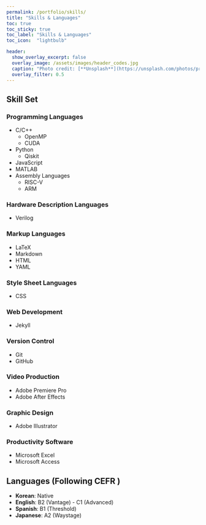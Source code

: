 ```yaml
---
permalink: /portfolio/skills/
title: "Skills & Languages"
toc: true
toc_sticky: true
toc_label: "Skills & Languages"
toc_icon:  "lightbulb"

header:
  show_overlay_excerpt: false
  overlay_image: /assets/images/header_codes.jpg
  caption: "Photo credit: [**Unsplash**](https://unsplash.com/photos/programming-codes-GI1hwOGqGtE)"
  overlay_filter: 0.5
---
```


## Skill Set

### Programming Languages

- C/C++
    - OpenMP
    - CUDA
- Python
    - Qiskit
- JavaScript
- MATLAB
- Assembly Languages
    - RISC-V
    - ARM

### Hardware Description Languages

- Verilog

### Markup Languages

- LaTeX
- Markdown
- HTML
- YAML

### Style Sheet Languages

- CSS

### Web Development

- Jekyll

### Version Control

- Git
- GitHub

### Video Production

- Adobe Premiere Pro
- Adobe After Effects

### Graphic Design

- Adobe Illustrator

### Productivity Software

- Microsoft Excel
- Microsoft Access



## Languages (Following CEFR <a href="https://www.coe.int/en/web/common-european-framework-reference-languages" target="_blank"><i class="fa fa-house" title="Website"></i></a>)

- **Korean**: Native
- **English**: B2 (Vantage) - C1 (Advanced)
- **Spanish**: B1 (Threshold)
- **Japanese**: A2 (Waystage)